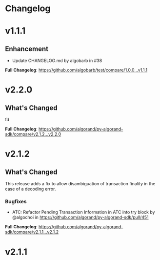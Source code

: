 # Changelog

# v1.1.1

## Enhancement

- Update CHANGELOG.md by algobarb in #38

**Full Changelog**: https://github.com/algobarb/test/compare/1.0.0...v1.1.1

# v2.2.0

## What's Changed
fd


**Full Changelog**: https://github.com/algorand/py-algorand-sdk/compare/v2.1.2...v2.2.0

# v2.1.2

## What's Changed

This release adds a fix to allow disambiguation of transaction finality in the case of a decoding error.

### Bugfixes
* ATC: Refactor Pending Transaction Information in ATC into try block by @algochoi in https://github.com/algorand/py-algorand-sdk/pull/451

**Full Changelog**: https://github.com/algorand/py-algorand-sdk/compare/v2.1.1...v2.1.2

# v2.1.1
